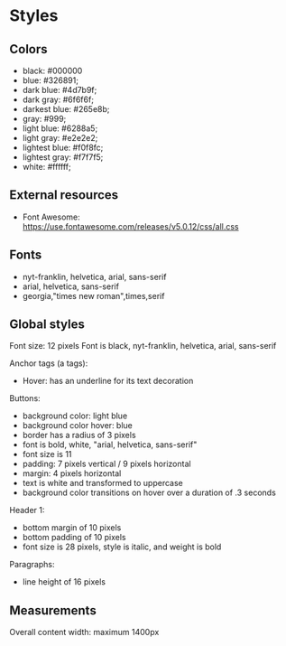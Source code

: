 # Styles

## Colors

- black: #000000
- blue: #326891;
- dark blue: #4d7b9f;
- dark gray: #6f6f6f;
- darkest blue: #265e8b;
- gray: #999;
- light blue: #6288a5;
- light gray: #e2e2e2;
- lightest blue: #f0f8fc;
- lightest gray: #f7f7f5;
- white: #ffffff;

## External resources

- Font Awesome: https://use.fontawesome.com/releases/v5.0.12/css/all.css

## Fonts

- nyt-franklin, helvetica, arial, sans-serif
- arial, helvetica, sans-serif
- georgia,"times new roman",times,serif

## Global styles

Font size: 12 pixels
Font is black, nyt-franklin, helvetica, arial, sans-serif

Anchor tags (a tags):

- Hover: has an underline for its text decoration

Buttons:

- background color: light blue
- background color hover: blue
- border has a radius of 3 pixels
- font is bold, white, "arial, helvetica, sans-serif"
- font size is 11
- padding: 7 pixels vertical / 9 pixels horizontal
- margin: 4 pixels horizontal
- text is white and transformed to uppercase
- background color transitions on hover over a duration of .3 seconds

Header 1:

- bottom margin of 10 pixels
- bottom padding of 10 pixels
- font size is 28 pixels, style is italic, and weight is bold

Paragraphs:

- line height of 16 pixels

## Measurements

Overall content width: maximum 1400px
